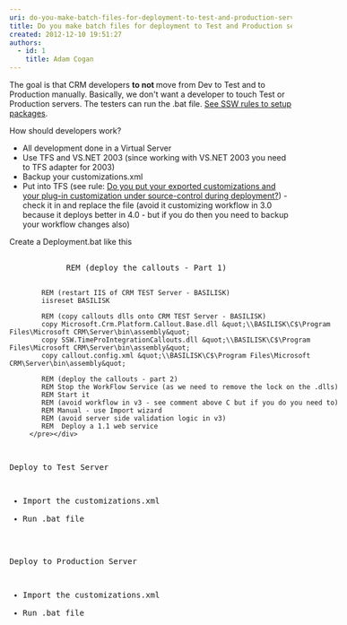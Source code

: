 ```yaml
---
uri: do-you-make-batch-files-for-deployment-to-test-and-production-servers-crm--only
title: Do you make batch files for deployment to Test and Production servers? (CRM 4 Only)
created: 2012-12-10 19:51:27
authors:
  - id: 1
    title: Adam Cogan
---
```





<span class='intro'> <p>The goal is that CRM developers <b>to not&#160;</b>move from Dev to Test and to Production manually. Basically, we don't want a developer to touch Test or Production servers. The testers can run the .bat file. <a href="http&#58;//www.ssw.com.au/ssw/Standards/Rules/RulesToBetterSetups.aspx">See SSW rules to setup packages</a>.</p> </span>

<p>How should developers work?</p>
<ul><li>All development done in a Virtual Server</li>
<li>Use TFS and VS.NET 2003 (since working with VS.NET 2003 you need to TFS adapter for 2003)</li>
<li>Backup your customizations.xml</li>
<li>Put into TFS (see rule&#58; <a href="/Pages/Put-your-exported-customizations-and-your-plug-in-customization-under-source-control-during-deployment.aspx">Do you put your exported customizations and your plug-in customization under source-control during deployment?</a>) - check it in and replace the file (avoid it customizing workflow in 3.0 because it deploys better in 4.0 - but if you do then you need to backup your workflow changes also)</li></ul>
<p>Create a Deployment.bat like this</p>
<div class="greyBox"><pre style="overflow&#58;auto;width&#58;600px;">         
            REM (deploy the callouts - Part 1)

            REM (restart IIS of CRM TEST Server - BASILISK)
            iisreset BASILISK

            REM (copy callouts dlls onto CRM TEST Server - BASILISK)
            copy Microsoft.Crm.Platform.Callout.Base.dll &quot;\\BASILISK\C$\Program Files\Microsoft CRM\Server\bin\assembly&quot;            
            copy SSW.TimeProIntegrationCallouts.dll &quot;\\BASILISK\C$\Program Files\Microsoft CRM\Server\bin\assembly&quot;            
            copy callout.config.xml &quot;\\BASILISK\C$\Program Files\Microsoft CRM\Server\bin\assembly&quot; 
            
            REM (deploy the callouts - part 2)
            REM Stop the WorkFlow Service (as we need to remove the lock on the .dlls)
            REM Start it 
            REM (avoid workflow in v3 - see comment above C but if you do you need to)
            REM Manual - use Import wizard
            REM (avoid server side validation logic in v3)
            REM  Deploy a 1.1 web service
         </pre></div>
<p>Deploy to Test Server</p>
<ul><li>Import the customizations.xml</li>
<li>Run .bat file​<br></li></ul>

<p>Deploy to Production Server</p>
<ul><li>Import the customizations.xml</li>
<li>Run .bat file</li></ul>


